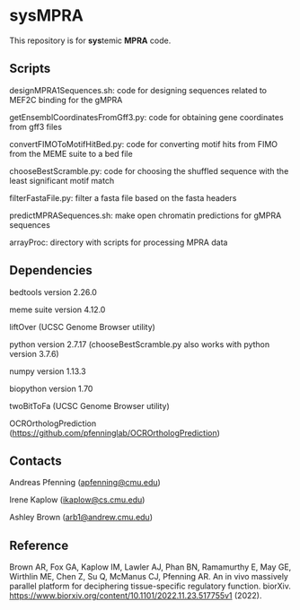# sysMPRA
This repository is for **sys**temic **MPRA** code.

## Scripts
designMPRA1Sequences.sh: code for designing sequences related to MEF2C binding for the gMPRA

getEnsemblCoordinatesFromGff3.py: code for obtaining gene coordinates from gff3 files

convertFIMOToMotifHitBed.py: code for converting motif hits from FIMO from the MEME suite to a bed file

chooseBestScramble.py: code for choosing the shuffled sequence with the least significant motif match

filterFastaFile.py: filter a fasta file based on the fasta headers

predictMPRASequences.sh: make open chromatin predictions for gMPRA sequences

arrayProc: directory with scripts for processing MPRA data

## Dependencies
bedtools version 2.26.0

meme suite version 4.12.0

liftOver (UCSC Genome Browser utility)

python version 2.7.17 (chooseBestScramble.py also works with python version 3.7.6)

numpy version 1.13.3

biopython version 1.70

twoBitToFa (UCSC Genome Browser utility)

OCROrthologPrediction (https://github.com/pfenninglab/OCROrthologPrediction)

## Contacts
Andreas Pfenning (apfenning@cmu.edu)

Irene Kaplow (ikaplow@cs.cmu.edu)

Ashley Brown (arb1@andrew.cmu.edu)

## Reference
Brown AR, Fox GA, Kaplow IM, Lawler AJ, Phan BN, Ramamurthy E, May GE, Wirthlin ME, Chen Z, Su Q, McManus CJ, Pfenning AR.  An in vivo massively parallel platform for deciphering tissue-specific regulatory function.  biorXiv.  https://www.biorxiv.org/content/10.1101/2022.11.23.517755v1 (2022).
